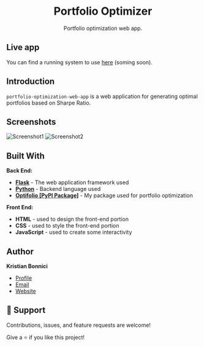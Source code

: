 <h1 align="center">Portfolio Optimizer</h1>

<p align="center">Portfolio optimization web app.</p>

## Live app

You can find a running system to use [here](#) (soming soon).

## Introduction
`portfolio-optimization-web-app` is a web application for generating optimal portfolios based on Sharpe Ratio.


## Screenshots

![Screenshot1](/static/images/Screenshot1.png)
![Screenshot2](/static/images/Screenshot2.png)

## Built With

**Back End:**
- **[Flask](https://flask.palletsprojects.com/en/2.0.x/)** - The web application framework used
- **[Python](https://www.python.org/)** - Backend language used
- **[Optifolio [PyPI Package]](https://github.com/kristianbonnici/optifolio)** - My package used for portfolio optimization

**Front End:**
- **HTML** - used to design the front-end portion
- **CSS** - used to style the front-end portion
- **JavaScript** - used to create some interactivity


## Author

**Kristian Bonnici**

- [Profile](https://github.com/kristianbonnici)
- [Email](mailto:kristian.bonnici@aalto.fi)
- [Website](https://kristianbonnici.github.io/)

## 🤝 Support

Contributions, issues, and feature requests are welcome!

Give a ⭐️ if you like this project!
